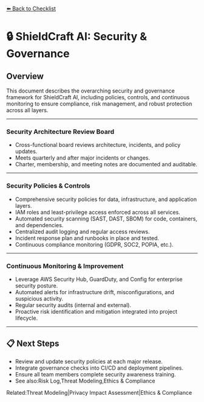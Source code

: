 [⬅️ Back to Checklist](./checklist.md)

# 🔒 ShieldCraft AI: Security & Governance

## Overview
This document describes the overarching security and governance framework for ShieldCraft AI, including policies, controls, and continuous monitoring to ensure compliance, risk management, and robust protection across all layers.

---

### Security Architecture Review Board

* Cross-functional board reviews architecture, incidents, and policy updates.
* Meets quarterly and after major incidents or changes.
* Charter, membership, and meeting notes are documented and auditable.

---

### Security Policies & Controls

* Comprehensive security policies for data, infrastructure, and application layers.
* IAM roles and least-privilege access enforced across all services.
* Automated security scanning (SAST, DAST, SBOM) for code, containers, and dependencies.
* Centralized audit logging and regular access reviews.
* Incident response plan and runbooks in place and tested.
* Continuous compliance monitoring (GDPR, SOC2, POPIA, etc.).

---

### Continuous Monitoring & Improvement

* Leverage AWS Security Hub, GuardDuty, and Config for enterprise security posture.
* Automated alerts for infrastructure drift, misconfigurations, and suspicious activity.
* Regular security audits (internal and external).
* Proactive risk identification and mitigation integrated into project lifecycle.

---

## 📋 Next Steps

* Review and update security policies at each major release.
* Integrate governance checks into CI/CD and deployment pipelines.
* Ensure all team members complete security awareness training.
* See also:Risk Log,Threat Modeling,Ethics & Compliance

Related:Threat Modeling|Privacy Impact Assessment|Ethics & Compliance

<!-- Unhandled tags: em, li -->
